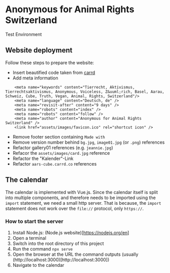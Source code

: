 # Anonymous for Animal Rights Switzerland
Test Environment

## Website deployment
Follow these steps to prepare the website:
- Insert beautified code taken from [carrd](https://aars-cube.carrd.co)
- Add meta information 
```
    <meta name="keywords" content="Tierrecht, Aktivismus, Tierrechtsaktivismus, Anonymous, Voiceless, Z&uuml;rich, Basel, Aarau, Schweiz, Cube, Truth, Vegan, Animal, Rights, Switzerland"/>
    <meta name="language" content="Deutsch, de" />
    <meta name="revisit-after" content="9 days" />
    <meta name="robots" content="index" />
    <meta name="robots" content="follow" />
    <meta name="author" content="Anonymous for Animal Rights Switzerland" />
    <link href="assets/images/favicon.ico" rel="shortcut icon" />
```
- Remove footer section containing `Made with`
- Remove version number behind `bg.jpg`, `image01.jpg` (or `.png`) references
- Refactor gallery01 references (e.g. `jeannie.jpg`)
- Refacor the `assets/images/card.jpg` reference 
- Refactor the "Kalender"-Link
- Refactor `aars-cube.carrd.co` references

## The calendar
The calendar is implemented with Vue.js.
Since the calendar itself is split into multiple components, and therefore needs to be imported using the ``import`` statement,
we need a small http server. That is because, the ``import`` statement does not work over the ``file://`` protocol, only ``https://``.

### How to start the server
1. Install Node.js: (Node.js website)[https://nodejs.org/en]
2. Open a terminal
3. Switch into the root directory of this project
4. Run the command ``npx serve``
5. Open the browser at the URL the command outputs (usually (http://localhost:3000)[http://localhost:3000])
6. Navigate to the calendar